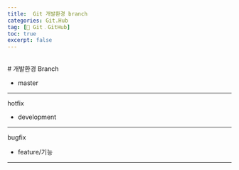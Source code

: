 ```yaml
---
title:  Git 개발환경 branch
categories: Git.Hub
tag: [🐙 Git﹒GitHub]
toc: true
excerpt: false
---
```

<br>
# 개발환경 Branch

+ master
---
hotfix

+ development
---
bugfix

+ feature/기능
---

<br><br>